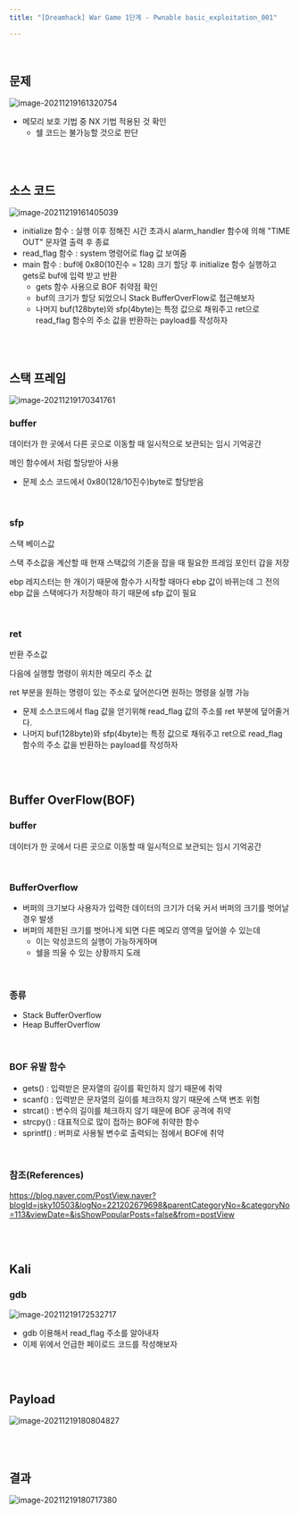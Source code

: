```yaml
---
title: "[Dreamhack] War Game 1단계 - Pwnable basic_exploitation_001"

---
```


<br>

## 문제

![image-20211219161320754](https://raw.githubusercontent.com/EONION-TH3DB/image_repo/main/img/image-20211219161320754.png)

- 메모리 보호 기법 중 NX 기법 적용된 것 확인
  - 쉘 코드는 불가능할 것으로 판단

<br>

<br>

## 소스 코드

![image-20211219161405039](https://raw.githubusercontent.com/EONION-TH3DB/image_repo/main/img/image-20211219161405039.png)

- initialize 함수 : 실행 이후 정해진 시간 초과시 alarm_handler 함수에 의해  "TIME OUT" 문자열 출력 후 종료 
- read_flag 함수 : system 명령어로 flag 값 보여줌
- main 함수 : buf에 0x80(10진수 = 128) 크기 할당 후 initialize 함수 실행하고 gets로 buf에 입력 받고 반환
  - gets 함수 사용으로 BOF 취약점 확인
  - buf의 크기가 할당 되었으니 Stack BufferOverFlow로 접근해보자
  - 나머지 buf(128byte)와 sfp(4byte)는 특정 값으로 채워주고 ret으로 read_flag 함수의 주소 값을 반환하는 payload를 작성하자

<br>

<br>

## 스택 프레임

![image-20211219170341761](https://raw.githubusercontent.com/EONION-TH3DB/image_repo/main/img/image-20211219170341761.png)

### buffer

데이터가 한 곳에서 다른 곳으로 이동할 때 일시적으로 보관되는 임시 기억공간

메인 함수에서 처럼 할당받아 사용

- 문제 소스 코드에서 0x80(128/10진수)byte로 할당받음

<br>

### sfp

스택 베이스값

스택 주소값을 계산할 때 현재 스택값의 기준을 잡을 때 필요한 프레임 포인터 갑을 저장

ebp 레지스터는 한 개이기 때문에 함수가 시작할 때마다 ebp 값이 바뀌는데 그 전의 ebp 값을 스택에다가 저장해야 하기 때문에 sfp 값이 필요

<br>

### ret 

반환 주소값

다음에 실행할 명령이 위치한 메모리 주소 값

ret 부분을 원하는 명령이 있는 주소로 덮어쓴다면 원하는 명령을 실행 가능

- 문제 소스코드에서 flag 값을 얻기위해 read_flag 값의 주소를 ret 부분에 덮어줄거다.
- 나머지 buf(128byte)와 sfp(4byte)는 특정 값으로 채워주고 ret으로 read_flag 함수의 주소 값을 반환하는 payload를 작성하자

<br>

<br>

## Buffer OverFlow(BOF)

### buffer 

데이터가 한 곳에서 다른 곳으로 이동할 때 일시적으로 보관되는 임시 기억공간

<br>

### BufferOverflow

- 버퍼의 크기보다 사용자가 입력한 데이터의 크기가 더욱 커서 버퍼의 크기를 벗어날 경우 발생
- 버퍼의 제한된 크기를 벗어나게 되면 다른 메모리 영역을 덮어쓸 수 있는데
  - 이는 악성코드의 실행이 가능하게하며
  - 쉘을 띄울 수 있는 상황까지 도래

<br>

### 종류

- Stack BufferOverflow
- Heap BufferOverflow

<br>

### BOF 유발 함수

- gets() : 입력받은 문자열의 길이를 확인하지 않기 때문에 취약
- scanf() : 입력받은 문자열의 길이를 체크하지 않기 때문에 스택 변조 위험
- strcat() : 변수의 길이를 체크하지 않기 때문에 BOF 공격에 취약
- strcpy() : 대표적으로 많이 접하는 BOF에 취약한 함수
- sprintf() : 버퍼로 사용될 변수로 출력되는 점에서 BOF에 취약

<br>

### 참조(References)

https://blog.naver.com/PostView.naver?blogId=jsky10503&logNo=221202679698&parentCategoryNo=&categoryNo=113&viewDate=&isShowPopularPosts=false&from=postView

<br>

<br>

## Kali

### gdb

![image-20211219172532717](https://raw.githubusercontent.com/EONION-TH3DB/image_repo/main/img/image-20211219172532717.png)

- gdb 이용해서 read_flag 주소를 알아내자	
- 이제 위에서 언급한 페이로드 코드를 작성해보자

<br>

<br>

## Payload

![image-20211219180804827](https://raw.githubusercontent.com/EONION-TH3DB/image_repo/main/img/image-20211219180804827.png)

<br>

<br>

## 결과

![image-20211219180717380](https://raw.githubusercontent.com/EONION-TH3DB/image_repo/main/img/image-20211219180717380.png)